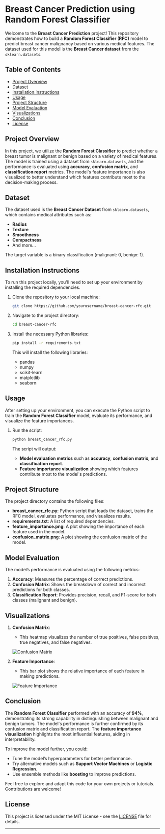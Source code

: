 # Breast Cancer Prediction using Random Forest Classifier

Welcome to the **Breast Cancer Prediction** project! This repository demonstrates how to build a **Random Forest Classifier (RFC)** model to predict breast cancer malignancy based on various medical features. The dataset used for this model is the **Breast Cancer dataset** from the `sklearn.datasets`.

## Table of Contents

- [Project Overview](#project-overview)
- [Dataset](#dataset)
- [Installation Instructions](#installation-instructions)
- [Usage](#usage)
- [Project Structure](#project-structure)
- [Model Evaluation](#model-evaluation)
- [Visualizations](#visualizations)
- [Conclusion](#conclusion)
- [License](#license)

## Project Overview

In this project, we utilize the **Random Forest Classifier** to predict whether a breast tumor is malignant or benign based on a variety of medical features. The model is trained using a dataset from `sklearn.datasets`, and the performance is evaluated using **accuracy**, **confusion matrix**, and **classification report** metrics. The model's feature importance is also visualized to better understand which features contribute most to the decision-making process.

## Dataset

The dataset used is the **Breast Cancer Dataset** from `sklearn.datasets`, which contains medical attributes such as:
- **Radius**
- **Texture**
- **Smoothness**
- **Compactness**
- And more...

The target variable is a binary classification (malignant: 0, benign: 1).

## Installation Instructions

To run this project locally, you'll need to set up your environment by installing the required dependencies.

1. Clone the repository to your local machine:
   ```bash
   git clone https://github.com/yourusername/breast-cancer-rfc.git
   ```

2. Navigate to the project directory:
   ```bash
   cd breast-cancer-rfc
   ```

3. Install the necessary Python libraries:
   ```bash
   pip install -r requirements.txt
   ```

   This will install the following libraries:
   - pandas
   - numpy
   - scikit-learn
   - matplotlib
   - seaborn

## Usage

After setting up your environment, you can execute the Python script to train the **Random Forest Classifier** model, evaluate its performance, and visualize the feature importances.

1. Run the script:
   ```bash
   python breast_cancer_rfc.py
   ```

   The script will output:
   - **Model evaluation metrics** such as **accuracy**, **confusion matrix**, and **classification report**.
   - **Feature importance visualization** showing which features contribute most to the model's predictions.

## Project Structure

The project directory contains the following files:

- **breast_cancer_rfc.py**: Python script that loads the dataset, trains the RFC model, evaluates performance, and visualizes results.
- **requirements.txt**: A list of required dependencies.
- **feature_importance.png**: A plot showing the importance of each feature used in the model.
- **confusion_matrix.png**: A plot showing the confusion matrix of the model.

## Model Evaluation

The model’s performance is evaluated using the following metrics:

1. **Accuracy**: Measures the percentage of correct predictions.
2. **Confusion Matrix**: Shows the breakdown of correct and incorrect predictions for both classes.
3. **Classification Report**: Provides precision, recall, and F1-score for both classes (malignant and benign).

## Visualizations

1. **Confusion Matrix**:
   - This heatmap visualizes the number of true positives, false positives, true negatives, and false negatives.

   ![Confusion Matrix](confusion_matrix.png)

2. **Feature Importance**:
   - This bar plot shows the relative importance of each feature in making predictions.

   ![Feature Importance](feature_importance.png)

## Conclusion

The **Random Forest Classifier** performed with an accuracy of **94%**, demonstrating its strong capability in distinguishing between malignant and benign tumors. The model's performance is further confirmed by its confusion matrix and classification report. The **feature importance visualization** highlights the most influential features, aiding in interpretability.

To improve the model further, you could:
- Tune the model’s hyperparameters for better performance.
- Try alternative models such as **Support Vector Machines** or **Logistic Regression**.
- Use ensemble methods like **boosting** to improve predictions.

Feel free to explore and adapt this code for your own projects or tutorials. Contributions are welcome!

## License

This project is licensed under the MIT License - see the [LICENSE](LICENSE) file for details.

---
